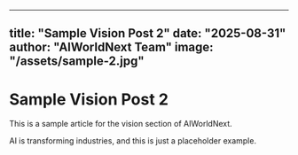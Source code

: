
---
title: "Sample Vision Post 2"
date: "2025-08-31"
author: "AIWorldNext Team"
image: "/assets/sample-2.jpg"
---

# Sample Vision Post 2

This is a sample article for the vision section of AIWorldNext.

AI is transforming industries, and this is just a placeholder example.
